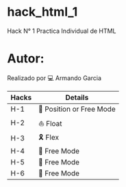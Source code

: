 # hack_html_1

Hack N° 1 Practica Individual de HTML
# Autor:
Realizado por 💻 Armando Garcia

| Hacks  | Details |
| ------------- | ------------- |
| H-1  | 🗽 Position or Free Mode |
| H-2  | ⛵ Float|
| H-3  | 🎗 Flex|
| H-4  | 🗽 Free Mode|
| H-5  | 🗽 Free Mode|
| H-6  | 🗽 Free Mode|
